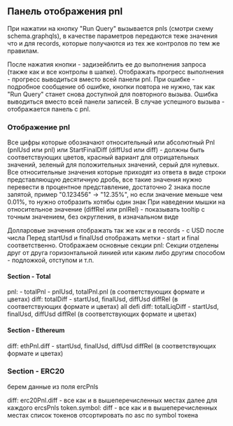 ## Панель отображения pnl

При нажатии на кнопку "Run Query" вызывается pnls (смотри схему schema.graphqls), в качестве параметров передаются теже
значения что и для records,
которые получаются из тех же контролов по тем же правилам.

После нажатия кнопки - задизейблить ее до выполнения запроса (также как и все контролы в шапке).
Отображать прогресс выполнения - прогресс выводиться вместо всей панели pnl.
При ошибке - подробное сообщение об ошибке, кнопки повтора не нужно, так как "Run Query" станет снова доступной для
повторного вызыва.
Ошибка выводиться вместо всей панели записей.
В случае успешного вызыва - отображается панель с pnl.

### Отображение pnl

Все цифры которые обозначают относительный или абсолютный Pnl (pnlUsd или pnl) или StartFinalDiff (diffUsd или diff) -
должны быть
соответствующих цветов, красный вариант для отрицательных значений, зеленый для положительных значений, серый для
нулевых.
Все относительные значения которые приходят из ответа в виде строки представляющую десятичную дробь, все такие значения
нужно перевести в процентное представление, достаточно 2 знака после запятой, пример "0.123456" -> "12.35%", но если
значение меньше чем 0.01%, то нужно отобразить хотябы один знак
При наведении мышки на относительное значение (diffRel или pnlRel) - показывать tooltip с точным значением, без округления, в изначальном виде

Долларовые значения отображать так же как и в records - с USD после числа
Перед startUsd и finalUsd отображать метки - start и final соответственно.
Отображаем основные секции pnl:
Секции отделены друг от друга горизонтальной линией или каким либо другим способом - подложкой, отступом и т.п.

#### Section - Total

pnl: - totalPnl - pnlUsd, totalPnl.pnl (в соответствующих формате и цветах)
diff: totalDiff - startUsd, finalUsd,  diffUsd diffRel (в соответствующих формате и цветах)
all defi diff: totalLiqDiff - startUsd, finalUsd,  diffUsd diffRel (в соответствующих формате и цветах)

#### Section - Ethereum
diff: ethPnl.diff - startUsd, finalUsd,  diffUsd diffRel (в соответствующих формате и цветах)

### Section - ERC20
берем данные из поля ercPnls

diff: erc20Pnl.diff - все как и в вышеперечисленных местах
далее для каждого ercsPnls
    token.symbol: diff - все как и в вышеперечисленных местах
список токенов отсортировать по asc по symbol токена